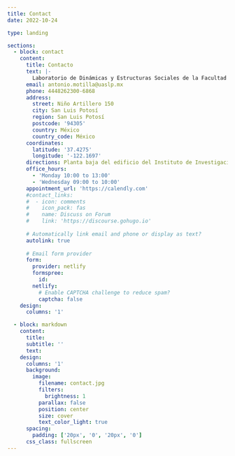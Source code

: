 ```yaml
---
title: Contact
date: 2022-10-24

type: landing

sections:
  - block: contact
    content:
      title: Contacto
      text: |-
        Laboratorio de Dinámicas y Estructuras Sociales de la Facultad del Hábitat 
      email: antonio.motilla@uaslp.mx
      phone: 4448262300-6868
      address:
        street: Niño Artillero 150
        city: San Luis Potosí
        region: San Luis Potosí 
        postcode: '94305'
        country: México
        country_code: México
      coordinates:
        latitude: '37.4275'
        longitude: '-122.1697'
      directions: Planta baja del edificio del Instituto de Investigación y Posgrado de la Facultad del Hábitat
      office_hours:
        - 'Monday 10:00 to 13:00'
        - 'Wednesday 09:00 to 10:00'
      appointment_url: 'https://calendly.com'
      #contact_links:
      #  - icon: comments
      #    icon_pack: fas
      #    name: Discuss on Forum
      #    link: 'https://discourse.gohugo.io'
    
      # Automatically link email and phone or display as text?
      autolink: true
    
      # Email form provider
      form:
        provider: netlify
        formspree:
          id:
        netlify:
          # Enable CAPTCHA challenge to reduce spam?
          captcha: false
    design:
      columns: '1'

  - block: markdown
    content:
      title:
      subtitle: ''
      text:
    design:
      columns: '1'
      background:
        image: 
          filename: contact.jpg
          filters:
            brightness: 1
          parallax: false
          position: center
          size: cover
          text_color_light: true
      spacing:
        padding: ['20px', '0', '20px', '0']
      css_class: fullscreen
---
```

